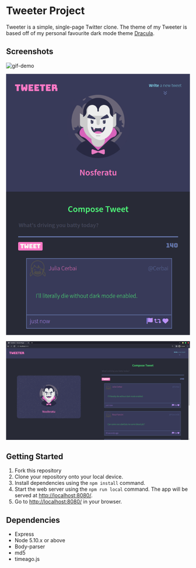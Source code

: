 # Tweeter Project

Tweeter is a simple, single-page Twitter clone. The theme of my Tweeter is based off of my personal favourite dark mode theme [Dracula](https://draculatheme.com/).

## Screenshots

![gif-demo](docs/Demo#2.gif)

![mobile](docs/mobile.png)

![desktop](docs/desktop2.png)

## Getting Started

1. Fork this repository
2. Clone your repository onto your local device.
3. Install dependencies using the `npm install` command.
3. Start the web server using the `npm run local` command. The app will be served at <http://localhost:8080/>.
4. Go to <http://localhost:8080/>[](<http://localhost:8080/>) in your browser.

## Dependencies

- Express
- Node 5.10.x or above
- Body-parser
- md5
- timeago.js
